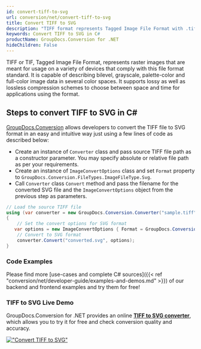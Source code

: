 ```yaml
---
id: convert-tiff-to-svg
url: conversion/net/convert-tiff-to-svg
title: Convert TIFF to SVG
description: "TIFF format represents Tagged Image File Format with .tiff extension. Learn how to convert TIFF to SVG file programmatically in C# language using GroupDocs.Conversion for .NET library."
keywords: Convert TIFF to SVG in C#
productName: GroupDocs.Conversion for .NET
hideChildren: False
---
```


TIFF or TIF, Tagged Image File Format, represents raster images that are meant for usage on a variety of devices that comply with this file format standard. It is capable of describing bilevel, grayscale, palette-color and full-color image data in several color spaces. It supports lossy as well as lossless compression schemes to choose between space and time for applications using the format.

## Steps to convert TIFF to SVG in C#

[GroupDocs.Conversion](https://products.groupdocs.com/conversion/net) allows developers to convert the TIFF file to SVG format in an easy and intuitive way just using a few lines of code as described below:

* Create an instance of `Converter` class and pass source TIFF file path as a constructor parameter. You may specify absolute or relative file path as per your requirements. 
* Create an instance of `ImageConvertOptions` class and set `Format` property to `GroupDocs.Conversion.FileTypes.ImageFileType.Svg`.
* Call `Converter` class `Convert` method and pass the filename for the converted SVG file and the `ImageConvertOptions` object from the previous step as parameters.

```csharp
// Load the source TIFF file
using (var converter = new GroupDocs.Conversion.Converter("sample.tiff"))
{
    // Set the convert options for SVG format
   var options = new ImageConvertOptions { Format = GroupDocs.Conversion.FileTypes.ImageFileType.Svg };
    // Convert to SVG format
    converter.Convert("converted.svg", options);
}
```

### Code Examples

Please find more [use-cases and complete C# sources]({{< ref "conversion/net/developer-guide/examples-and-demos.md" >}}) of our backend and frontend examples and try them for free!

### TIFF to SVG Live Demo

GroupDocs.Conversion for .NET provides an online [**TIFF to SVG converter**](https://products.groupdocs.app/conversion/tiff-to-svg), which allows you to try it for free and check conversion quality and accuracy.

[!["Convert TIFF to SVG"](conversion/net/images/convert-to-svg/convert-tiff-to-svg.png)](https://products.groupdocs.app/conversion/tiff-to-svg)